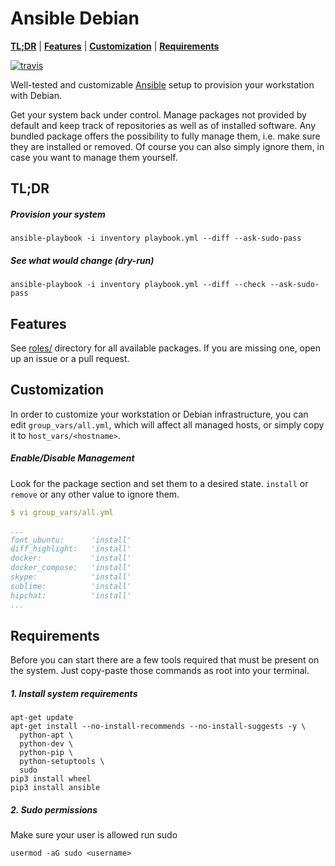 # Ansible Debian

**[TL;DR](#tldr)** | **[Features](#features)** | **[Customization](#customization)** | **[Requirements](#requirements)**

[![travis](https://travis-ci.org/cytopia/ansible-debian.svg?branch=master)](https://travis-ci.org/cytopia/ansible-debian)

Well-tested and customizable [Ansible](https://www.ansible.com) setup to provision your workstation with Debian.

Get your system back under control. Manage packages not provided by default and keep track of repositories as well as of installed software. Any bundled package offers the possibility to fully manage them, i.e. make sure they are installed or removed. Of course you can also simply ignore them, in case you want to manage them yourself.

## TL;DR

##### Provision your system
```
ansible-playbook -i inventory playbook.yml --diff --ask-sudo-pass
```

##### See what would change (dry-run)
```
ansible-playbook -i inventory playbook.yml --diff --check --ask-sudo-pass
```

## Features

See [roles/](roles/) directory for all available packages. If you are missing one, open up an issue or a pull request.

## Customization

In order to customize your workstation or Debian infrastructure, you can edit `group_vars/all.yml`, which will affect all managed hosts, or simply copy it to `host_vars/<hostname>`.

##### Enable/Disable Management
Look for the package section and set them to a desired state. `install` or `remove` or any other value to ignore them.
```yml
$ vi group_vars/all.yml

...
font_ubuntu:      'install'
diff_highlight:   'install'
docker:           'install'
docker_compose:   'install'
skype:            'install'
sublime:          'install'
hipchat:          'install'
...
```

## Requirements

Before you can start there are a few tools required that must be present on the system. Just copy-paste those commands as root into your terminal.

##### 1. Install system requirements
```shell
apt-get update
apt-get install --no-install-recommends --no-install-suggests -y \
  python-apt \
  python-dev \
  python-pip \
  python-setuptools \
  sudo
pip3 install wheel
pip3 install ansible
```
##### 2. Sudo permissions

Make sure your user is allowed run sudo
```
usermod -aG sudo <username>
```

